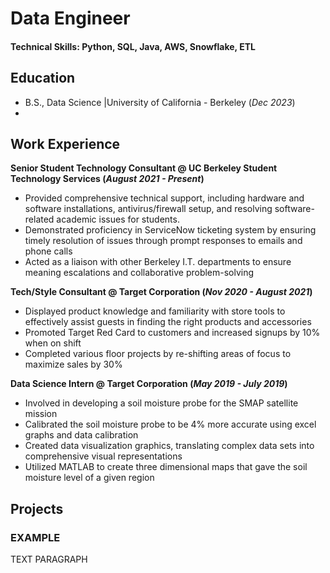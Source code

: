# Data Engineer

#### Technical Skills: Python, SQL, Java, AWS, Snowflake, ETL

## Education	        		
- B.S., Data Science |University of California - Berkeley (_Dec 2023_)
- 
## Work Experience
**Senior Student Technology Consultant @ UC Berkeley Student Technology Services (_August 2021 - Present_)**
- Provided comprehensive technical support, including hardware and software installations, antivirus/firewall setup, and resolving software-related academic issues for students.
- Demonstrated proficiency in ServiceNow ticketing system by ensuring timely resolution of issues through prompt responses to emails and phone calls
- Acted as a liaison with other Berkeley I.T. departments to ensure meaning escalations and collaborative problem-solving

**Tech/Style Consultant @ Target Corporation (_Nov 2020 - August 2021_)**
- Displayed product knowledge and familiarity with store tools to effectively assist guests in finding the right products and accessories
- Promoted Target Red Card to customers and increased signups by 10% when on shift
- Completed various floor projects by re-shifting areas of focus to maximize sales by 30%

**Data Science Intern @ Target Corporation (_May 2019 -  July 2019_)**
- Involved in developing a soil moisture probe for the SMAP satellite mission
- Calibrated the soil moisture probe to be 4% more accurate using excel graphs and data calibration
- Created data visualization graphics, translating complex data sets into comprehensive visual representations
- Utilized MATLAB to create three dimensional maps that gave the soil moisture level of a given region


## Projects
### EXAMPLE

TEXT PARAGRAPH
